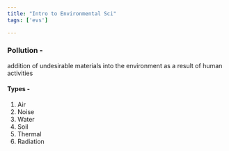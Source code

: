 ```yaml
---
title: "Intro to Environmental Sci"
tags: ['evs']

---
```


### Pollution - 
addition of undesirable materials into the environment as a result of human activities

#### Types - 
1. Air
2. Noise
3. Water
4. Soil
5. Thermal
6. Radiation 




